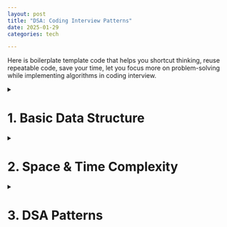 ```yaml
---
layout: post
title: "DSA: Coding Interview Patterns"
date: 2025-01-29
categories: tech

---
```


Here is boilerplate template code that helps you shortcut thinking, reuse repeatable code, save your time, let you focus more on problem-solving while implementing algorithms in coding interview.

<!-- Highlight.js CSS -->
<link rel="stylesheet" href="https://cdnjs.cloudflare.com/ajax/libs/highlight.js/11.7.0/styles/default.min.css">

<!-- Highlight.js JavaScript -->
<script src="https://cdnjs.cloudflare.com/ajax/libs/highlight.js/11.7.0/highlight.min.js"></script>
<script>
  document.addEventListener('DOMContentLoaded', function() {
    hljs.highlightAll();
  });
</script>

<style>
    table {
        border-collapse: collapse;
        width: 100%;
        margin: 20px 0; 
    }

    th, td {
        border: 1px solid black;
        padding: 12px;
        text-align: left;
        vertical-align: middle;
    }

    th {
        font-weight: bold;
    }   
</style>



<details>
<summary><h1>1. Basic Data Structure</h1></summary>

<h2>1.1. Array</h2>

<details>
<summary>Code</summary>

<pre>
<code class="python">
nums = [0, 10, 20, 30, 40, 50]

# Loop with index and value
for i, num in enumerate(nums):
    print(i, num)
</code>
</pre>
</details>


<h2>1.2. Linked List</h2>

<details>
<summary>Code</summary>

<pre>
<code class="python">
from llist import sllist, dllist

# Create a singly linked list
singly_list = sllist()

# Add elements to the singly linked list
singly_list.append(1)
singly_list.append(2)
singly_list.append(3)

# Display the singly linked list
print("Singly Linked List:", singly_list)  # Output: sllist([1, 2, 3])

# Access elements
print("First element:", singly_list.first.value)  # Output: 1
print("Last element:", singly_list.last.value)   # Output: 3

# Remove an element
singly_list.remove(singly_list.first)  # Removes the first element
print("After removal:", singly_list)  # Output: sllist([2, 3])

# Create a doubly linked list
doubly_list = dllist()

# Add elements to the doubly linked list
doubly_list.append(1)
doubly_list.append(2)
doubly_list.append(3)

# Display the doubly linked list
print("Doubly Linked List:", doubly_list)  # Output: dllist([1, 2, 3])

# Insert at a specific position
doubly_list.insert(0, doubly_list.first)  # Insert 0 at the start
print("After insertion:", doubly_list)   # Output: dllist([0, 1, 2, 3])
</code>
</pre>
</details>


<h2>1.3. Stack</h2>

<details>
<summary>Code</summary>

<pre>
<code class="python">
# Declaring a stack using a list
stack = []

# Push operation (adding elements to the stack)
stack.append(10)
stack.append(20)
stack.append(30)

# Pop operation (removing the top element of the stack)
top_element = stack.pop()  # Removes and returns 30

# Checking the top element without removing it
top_element = stack[-1]  # 20

# Checking if the stack is empty
is_empty = len(stack) == 0
</code>
</pre>
</details>


<h2>1.4. Queue</h2>

<details>
<summary>Code</summary>

<pre>
<code class="python">
from queue import Queue

# Create a FIFO queue
q = Queue()

# Add elements to the queue
q.put(1)
q.put(2)
q.put(3)

# Remove elements from the queue
print(q.get())  # Output: 1
print(q.get())  # Output: 2

# Check if the queue is empty
print(q.empty())  # Output: False
</code>
</pre>
</details>


<h2>1.5. Priority Queue</h2>

<details>
<summary>Code</summary>

<pre>
<code class="python">
from queue import PriorityQueue

# Create a priority queue
q = PriorityQueue()

# Add elements with priorities (lower number = higher priority)
q.put((1, "Task A"))
q.put((3, "Task C"))
q.put((2, "Task B"))

# Remove elements based on priority
print(q.get())  # Output: (1, 'Task A')
print(q.get())  # Output: (2, 'Task B')
</code>
</pre>
</details>

<h2>1.6. Hash Map</h2>

<details>
<summary>Code</summary>

<pre>
<code class="python">
# Create a hash map
hash_map = {}

# Add key-value pairs
hash_map["name"] = "Alice"
hash_map["age"] = 25
hash_map["city"] = "New York"

# Access values by keys
print(hash_map["name"])  # Output: Alice

# Update a value
hash_map["age"] = 26

# Check if a key exists
print("city" in hash_map)  # Output: True

# Delete a key-value pair
del hash_map["city"]

# Iterate over keys and values
for key, value in hash_map.items():
    print(f"{key}: {value}") # Output: (Alice: 26)
</code>
</pre>
</details>


<h2>1.7. Set</h2>

<details>
<summary>Code</summary>

<pre>
<code class="python">
# Creating an empty set
my_set = set()

# Adding elements to the set
my_set.add(1)
my_set.add(2)
my_set.add(3)

# Adding 2 again (no effect)
my_set.add(2)

# Removing an element
my_set.remove(1)

# The set still contains only one instance of 2
print(my_set)  # Output: {2, 3}
</code>
</pre>
</details>

<h2>1.8. Infinity</h2>

<details>
<summary>Code</summary>

<pre>
<code class="python">
import math

positive_inf = math.inf
negative_inf = -math.inf
</code>
</pre>
</details>
</details>

<details>
<summary><h1>2. Space & Time Complexity</h1></summary>

<h2>Time Complexity</h2>

<table>
    <tr>
        <th>Runtime</th>
        <th>Usecase</th>
        <th>Constraint</th>
    </tr>
    <tr>
        <td>O(1)</td>
        <td>
          <ol>
              <li>Hashmap lookup</li>
              <li>Array access and update</li>
              <li>Push and pop from a stack/queue</li>
              <li>Finding and applying math formula</li>
          </ol>
        </td>
        <td><b>n > 10^9</b></td>
    </tr>
    <tr>
        <td>O(logN)</td>
        <td>
          <ol>
              <li>Binary Search</li>
              <li><b>Look up</b> in Tree Data Structure</li>
              <li><b>Look up</b> in Divide by N</li>
          </ol>
        </td>
        <td><b>n > 10^8</b></td>
    </tr>
    <tr>
       <td>O(N)</td>
        <td>
          <ol>
              <li>Scan array size N</li>
              <li>Two Pointers</li>
              <li>Stack/Queue Traversal</li>
              <li>Worst case of Tree/Graph</li>
          </ol>
        </td>
        <td><b>n <= 10^6</b></td>
    </tr>
    <tr>
        <td>O(Klog(N))</td>
        <td>
          <ol>
              <li>Heap (Top K)</li>
              <li>Binary search (Top K)</li>
          </ol>
        </td>
        <td><b>n <= 10^6</b></td>
    </tr>
    <tr>
      <td>O(Nlog(N))</td>
      <td>
        <ol>
            <li><b>Sorting</b></li>
            <li>Quick Sort</li>
            <li>Merge Sort (Divide and conquer)</li>
        </ol>
      </td>
      <td><b>n <= 10^6</b></td>
    </tr>
    <tr>
      <td>O(N^2)</td>
      <td>
        <ol>
            <li>Brute Force (Nested loops)</li>
        </ol>
      </td>
      <td><b>n <= 10^3</b></td>
    </tr>
    <tr>
    <td>O(2^N)</td>
    <td>
      <ol>
          <li>Combinatorial Problems: Subset</li>
          <li>Backtracking</li>
      </ol>
    </td>
    <td><b>n <= 20</b></td>
  </tr>
  <tr>
    <td>O(N!)</td>
    <td>
      <ol>
          <li>Generating & Permutation Problems</li>
      </ol>
    </td>
    <td><b>n <= 12</b></td>
  </tr>
</table>

<b>Notes:</b> In happy case, we write algorithms to pass the following constraints:

<ul>
  <li><b>Search: </b>O(logN)</li>
  <li><b>Sort: </b>O(Nlog(N))</li>
</ul>

<h2>Space Complexity</h2>

<ol>
  <li>DFS uses less memory than BFS.</li>
  <li>Adjacency list uses less memory than matrix.</li>
</ol>

</details>

<details>
<summary><h1>3. DSA Patterns</h1></summary>

<details>
<summary><h2>3.1. Tree</h2></summary>

When to use BFS or DFS ?

<br/>

BFS is better at:

<ul>
    <li>Finding nodes close/closest to the root</li>
</ul>

 
DFS is better at:

<ul>
    <li>Finding nodes far away from the root</li>
</ul>

<h3>BFS</h3>
<details>
<summary>Code</summary>

<pre>
<code class="python">
from collections import deque

class Node:
    def __init__(self, value):
        self.value = value
        self.children = []

def is_goal(node):
    # Define your goal condition here (e.g., find a specific value)
    return node.value == "goal2"

def FOUND(node):
    # Handle the case when the goal is found (e.g., return the node or its value)
    return f"Goal found: {node.value}"

def NOT_FOUND():
    # Handle the case when the goal is not found
    return "Goal not found in tree"

def bfs(root):
    queue = deque([root])
    while len(queue) > 0:
        node = queue.popleft()
        print(f"Visiting node: {node.value}")  
        # Debug/trace the visited nodes
        for child in node.children:
            if is_goal(child):
                return FOUND(child)
            queue.append(child)
    return NOT_FOUND()

# Create a tree for testing
root = Node("root") 
child1 = Node("child1")
child2 = Node("child2")
child3 = Node("goal")
child4 = Node("child4")

# Build the tree structure
root.children.extend([child1, child2])
child1.children.append(child3)
child2.children.append(child4)

# Test the BFS function
result = bfs(root)
print(result) 

# Output
Visiting node: root
Visiting node: child1
Visiting node: child2
Visiting node: goal
Visiting node: child4
Goal2 not found in tree
</code>
</pre>
</details>

<h3>DFS</h3>

<details>
<summary>Code</summary>

<pre>
<code class="python">
class Node:
    def __init__(self, value):
        self.val = value
        self.left = None
        self.right = None

# DFS function with traversal tracking
def dfs(root, target, path):
    if root is None:
        return None
    
    # Add the current node to the traversal path
    path.append(root.val)
    
    print(f"Node: {root.val}")
    
    # Check if the current node matches the target
    if root.val == target:
        print(f"Traversal path: {path}")
        return root

    # Search in the left subtree
    left = dfs(root.left, target, path)
    if left is not None:
        return left
    
    # Search in the right subtree
    right = dfs(root.right, target, path)
    if right is not None:
        return right
    
    # Backtrack: remove the node from the path if the target is not found in its subtree
    path.pop()
    return None

# Create a binary tree
root = Node(1)
root.left = Node(2)
root.right = Node(3)
root.left.left = Node(4)
root.left.right = Node(5)
root.right.left = Node(6)
root.right.right = Node(7)

# Test the modified DFS function
target = 5
path = []  # List to track the traversal path
result = dfs(root, target, path)

if result:
    print(f"Node with value {target} found: {result.val}")
else:
    print(f"Node with value {target} not found.")

# Output
Node: 1
Node: 2
Node: 4
Node: 5
Traversal path: [1, 2, 5]
Node with value 5 found: 5
</code>
</pre>
</details>

<br />
<b>Notes:</b>
<ul>
    <li>A BFS or DFS function traverses all the nodes of a tree in scope function.</li>
    <li>The only different between Tree and Graph is: <b>Graph can have cycle, but Tree does not.</b></li>
</ul>

</details>

<details>
<summary><h2>3.2. Graph</h2></summary>

When to use BFS or DFS ?

<br/>

BFS is better at:

<ul>
    <li>Finding the <b>shortest distance</b> between two vertices</li>
    <li>Graph of unknown size</li>
</ul>


DFS is better at:

<ul>
    <li>Use less memory than BFS for wide graphs</li>
    <li>Finding nodes far away from the root</li>
</ul>

<h3>BFS (Graph)</h3>
<details>
<summary>Code</summary>

<pre>
<code class="python">
from collections import deque

# Example graph represented as an adjacency list
graph = {
    'A': ['B', 'C'],
    'B': ['A', 'D', 'E'],
    'C': ['A', 'F'],
    'D': ['B'],
    'E': ['B'],
    'F': ['C']
}

# Function to get neighbors of a node
def get_neighbors(node):
    return graph.get(node, [])

# BFS Implementation
def bfs(root):
    queue = deque([root])
    visited = set([root])

    while queue:
        node = queue.popleft()
        print(node, end=" ")  # Process the node (print in this case)

        for neighbor in get_neighbors(node):
            if neighbor not in visited:
                queue.append(neighbor)
                visited.add(neighbor)

# Run BFS starting from node 'A'
bfs('A')
</code>
</pre>

<b>Notes:</b> Because you loop all the graph nodes, so time complexity is O(N).
</details>

<h3>BFS (Matrix)</h3>
<details>
<summary>Code</summary>

<pre>
<code class="python">
from collections import deque

# Example grid
grid = [
    [1, 1, 0, 1, 1],
    [0, 1, 0, 1, 0],
    [1, 1, 1, 1, 1],
    [0, 1, 0, 0, 1],
    [1, 1, 1, 1, 1]
]

num_rows, num_cols = len(grid), len(grid[0])

# Function to get valid 4-directional neighbors
def get_neighbors(coord):
    row, col = coord
    delta_row = [-1, 0, 1, 0]
    delta_col = [0, 1, 0, -1]
    res = []
    for i in range(4):
        neighbor_row = row + delta_row[i]
        neighbor_col = col + delta_col[i]
        if 0 <= neighbor_row < num_rows and 0 <= neighbor_col < num_cols:
            res.append((neighbor_row, neighbor_col))
    return res

# BFS function to traverse the grid
def bfs(starting_node):
    queue = deque([starting_node])
    visited = set([starting_node])

    while queue:
        node = queue.popleft()
        row, col = node

        # Process the node (print its position)
        print(f"Visited: ({row}, {col})")

        for neighbor in get_neighbors(node):
            if neighbor in visited:
                continue
            
            # Do stuff with the node if required
            r, c = neighbor
            if grid[r][c] == 1:  # Only visit accessible cells (1s)
                queue.append(neighbor)
                visited.add(neighbor)

# Start BFS from (0,0)
bfs((0, 0))
</code>
</pre>

<b>Notes:</b> Because you loop all the items of the matrix, so time complexity is O(R x C).

</details>

<h3>BFS (Island - Connected Component)</h3>
<details>
<summary>Code</summary>

<pre>
<code class="python">
from collections import deque

# Example grid
grid = [
    [1, 1, 0, 1, 1],
    [0, 1, 0, 1, 0],
    [1, 1, 1, 1, 1],
    [0, 0, 0, 0, 0],
    [1, 1, 1, 1, 1]
]

num_rows, num_cols = len(grid), len(grid[0])

# Function to get valid 4-directional neighbors
def get_neighbors(coord):
    row, col = coord
    delta_row = [-1, 0, 1, 0]
    delta_col = [0, 1, 0, -1]
    res = []
    for i in range(4):
        neighbor_row = row + delta_row[i]
        neighbor_col = col + delta_col[i]
        if 0 <= neighbor_row < num_rows and 0 <= neighbor_col < num_cols:
            res.append((neighbor_row, neighbor_col))
    return res

# BFS function to traverse an island and mark it visited
def bfs(starting_node, visited):
    queue = deque([starting_node])
    visited.add(starting_node)

    while queue:
        node = queue.popleft()
        row, col = node

        for neighbor in get_neighbors(node):
            r, c = neighbor
            if neighbor not in visited and grid[r][c] == 1:  # Only visit land cells (1s)
                queue.append(neighbor)
                visited.add(neighbor)

# Function to count islands
def count_islands(grid):
    visited = set()
    island_count = 0

    for r in range(num_rows):
        for c in range(num_cols):
            if grid[r][c] == 1 and (r, c) not in visited:
                bfs((r, c), visited) # It break out when can not BFS anymore
                island_count += 1

    return island_count

# Run the island count function
num_islands = count_islands(grid)
print("Number of islands:", num_islands)

# Output: 
# Number of islands: 2
</code>
</pre>

<b>Notes:</b> Because you loop all the items of the matrix, so time complexity is O(R x C).

</details>

<h3>DFS (Graph)</h3>
<details>
<summary>Code</summary>

<pre>
<code class="python">
# Example graph represented as an adjacency list
graph = {
    'A': ['B', 'C'],
    'B': ['A', 'D', 'E'],
    'C': ['A', 'F'],
    'D': ['B'],
    'E': ['B'],
    'F': ['C']
}

# Function to get neighbors of a node
def get_neighbors(node):
    return graph.get(node, [])

# DFS function
def dfs(root, visited):
    print(root, end=" ")  # Process the node (print in this case)
    for neighbor in get_neighbors(root):
        if neighbor in visited:
            continue
        visited.add(neighbor)
        dfs(neighbor, visited)

# Run DFS starting from node 'A'
visited_nodes = set(['A'])  # Initialize visited set with the root node
dfs('A', visited_nodes)

# Output: A B D E C F
</code>
</pre>
</details>

<h3>DFS (Maze)</h3>
<details>
<summary>Code</summary>

<pre>
<code class="python">
from collections import deque

# Example maze grid (0 = wall, 1 = open path)
maze = [
    [1, 1, 0, 1, 1],
    [0, 1, 0, 1, 0],
    [1, 1, 1, 1, 1],
    [0, 1, 0, 0, 1],
    [1, 1, 1, 1, 1]
]

num_rows, num_cols = len(maze), len(maze[0])

# Start and end positions
start = (0, 0)  # S (Start)
end = (0, 4)    # E (Exit)

# Function to get valid 4-directional neighbors
def get_neighbors(coord):
    row, col = coord
    directions = [(-1, 0), (1, 0), (0, -1), (0, 1)]
    neighbors = []
    
    for dr, dc in directions:
        r, c = row + dr, col + dc
        if 0 <= r < num_rows and 0 <= c < num_cols and maze[r][c] == 1:
            neighbors.append((r, c))
    
    return neighbors

# DFS function to find a path from start to exit
def dfs(node, visited, path):
    if node == end:  # Reached the exit
        return True

    visited.add(node)
    path.append(node)

    for neighbor in get_neighbors(node):
        if neighbor not in visited:
            if dfs(neighbor, visited, path):  # Recursive call
                return True  # Stop DFS when exit is found

    # Backtrack if no valid path found
    path.pop()
    return False

# Run DFS to find a path
visited_nodes = set()
path = []

if dfs(start, visited_nodes, path):
    print("Path to exit:", path)
else:
    print("No path found!")

# Output: Path to exit: [(0, 0), (0, 1), (1, 1), (2, 1), (2, 0), (2, 2), (2, 3), (1, 3), (0, 3), (0, 4)]
</code>
</pre>
</details>

<h3>Shortest Path - Undirected/Directed Graph - Unweighted Graph (BFS)</h3>
<details>
<summary>Code</summary>

<pre>
<code class="python">
from collections import deque
from typing import List

# Graph represented as an adjacency list
graph = {
    0: [1, 3],
    1: [0, 2, 4],
    2: [1],
    3: [0],
    4: [1, 5],
    5: [4]
}

def get_neighbors(node: int):
    return graph.get(node, [])

# BFS to find the shortest path
def shortest_path(graph: List[List[int]], a: int, b: int) -> int:
    def bfs(root: int, target: int):
        queue = deque([root])
        visited = {root}
        level = 0  # Represents distance

        while queue:
            n = len(queue)
            for _ in range(n):
                node = queue.popleft()
                if node == target:
                    return level  # Found the shortest path
                for neighbor in get_neighbors(node):
                    if neighbor not in visited:
                        queue.append(neighbor)
                        visited.add(neighbor)
            level += 1  # Increase distance at each BFS level
        
        return -1  # No path found

    return bfs(a, b)

# Example usage
start, end = 0, 5
print(f"Shortest path from {start} to {end}:", shortest_path(graph, start, end))

# Output: 0 → 1 → 4 → 5, Shortest path from 0 to 5: 3

</code>
</pre>

<b>Notes:</b> 
<ul>
    <li><b>Time Complexity:</b> O(E + V) (Edges + Vertices)</li>
    <li><b>Space Complexity:</b> O(V) (Vertices)</li>
</ul>
</details>

<h3>Shortest Path - Undirected/Directed Graph -  Weighted Graph (Dijkstra's Algorithm)</h3>
<details>
<summary>Code</summary>

<pre>
<code class="python">
from heapq import heappop, heappush
from math import inf
from typing import List, Tuple

def shortest_path(graph: List[List[Tuple[int, int]]], a: int, b: int) -> int:
    def get_neighbors(node: int):
        return graph[node]

    def dijkstra(root: int, target: int) -> int:
        num_nodes = len(graph)
        distances = [inf] * num_nodes
        distances[root] = 0  # Distance to start node is 0
        queue = [(0, root)]  # (distance, node) heap

        while queue:
            curr_dist, node = heappop(queue)

            # If we reached the target node, return the shortest distance
            if node == target:
                return curr_dist

            for neighbor, weight in get_neighbors(node):
                new_dist = curr_dist + weight
                if new_dist < distances[neighbor]:  # Found a shorter path
                    distances[neighbor] = new_dist
                    heappush(queue, (new_dist, neighbor))

        return -1 if distances[target] == inf else distances[target]

    return dijkstra(a, b)

# Example usage
if __name__ == "__main__":
    # Example graph (Adjacency List)
    graph = [
        [(1, 4), (2, 1)],  # Node 0 -> (Node 1, Weight 4), (Node 2, Weight 1)
        [(3, 1)],          # Node 1 -> (Node 3, Weight 1)
        [(1, 2), (3, 5)],  # Node 2 -> (Node 1, Weight 2), (Node 3, Weight 5)
        []                 # Node 3 (no outgoing edges)
    ]

    start, end = 0, 3
    result = shortest_path(graph, start, end)
    print(f"Shortest path from {start} to {end}: {result}")
    
    # Output:
    # The shortest path is 0 → 2 → 1 → 3, with cost 1 + 2 + 1 = 4.
    # Shortest path from 0 to 3: 4
</code>
</pre>

<b>Notes:</b> 
<ul>
    <li><b>Time Complexity:</b> O((V + E) * log(V))</li>
    <li><b>Space Complexity:</b> O(V)</li>
</ul>

</details>

<h3>Topological Sort - Non-Cycle Graph - Task Scheduling</h3>
<details>
<summary>Code</summary>

<pre>
<code class="python">
from collections import deque

def find_indegree(graph):
    indegree = { node: 0 for node in graph }  # dict
    for node in graph:
        for neighbor in graph[node]:
            indegree[neighbor] += 1
    return indegree

def topo_sort(graph):
    res = []
    q = deque()
    indegree = find_indegree(graph)
    for node in indegree:
        if indegree[node] == 0:
            q.append(node)
    while len(q) > 0:
        node = q.popleft()
        res.append(node)
        for neighbor in graph[node]:
            indegree[neighbor] -= 1
            if indegree[neighbor] == 0:
                q.append(neighbor)
    return res if len(graph) == len(res) else None

# Example Graph (DAG)
graph = {
    'A': ['C'],
    'B': ['C', 'D'],
    'C': ['E'],
    'D': ['F'],
    'E': ['H', 'F'],
    'F': ['G'],
    'G': [],
    'H': []
}

# Perform topological sorting
result = topo_sort(graph)

# Output the result
print("Topological Order:", result)

# Output: Topological Order: ['A', 'B', 'C', 'D', 'E', 'H', 'F', 'G']
</code>
</pre>

<b>Notes:</b> 
<ul>
    <li><b>Time Complexity:</b> O(V + E)</li>
    <li><b>Space Complexity:</b> O(V + E)</li>
</ul>

</details>

<h3>Minimum Spanning Tree - Shortest Resource To Connect Graph Components</h3>
<details>
<summary>Code</summary>

<pre>
<code class="python">
import heapq

def prim(graph, start):
    # Priority queue (min-heap) for edges
    pq = []
    # To keep track of visited vertices
    visited = set()
    # Initialize MST edges and total weight
    mst_edges = []
    mst_weight = 0
    
    # Function to add edges to priority queue
    def add_edges(vertex):
        visited.add(vertex)
        for neighbor, weight in graph[vertex]:
            if neighbor not in visited:
                heapq.heappush(pq, (weight, vertex, neighbor))
    
    # Start with the start vertex
    add_edges(start)
    
    while pq:
        weight, u, v = heapq.heappop(pq)
        
        if v not in visited:
            mst_edges.append((u, v, weight))
            mst_weight += weight
            add_edges(v)
    
    return mst_edges, mst_weight

# Example graph: adjacency list representation
graph = {
    'A': [('B', 1), ('C', 4), ('D', 3)],
    'B': [('A', 1), ('D', 2), ('E', 5)],
    'C': [('A', 4), ('D', 6)],
    'D': [('B', 2), ('C', 6), ('E', 5)],
    'E': [('B', 5), ('D', 5)]
}

# Starting from vertex 'A'
mst_edges, mst_weight = prim(graph, 'A')

# Output the result
print("MST Edges:", mst_edges)
print("Total MST Weight:", mst_weight)

</code>
</pre>

<b>Notes:</b> 
<ul>
    <li><b>Time Complexity:</b> O(ElogV)</li>
    <li><b>Space Complexity:</b> O(V + E)</li>
</ul>

</details>
</details>

<details>
<summary><h2>3.3. Array</h2></summary>

<h3>Binary Search</h3>
<details>
<summary>Code</summary>

<pre>
<code class="python">
from typing import List

# Example Feasible Function
def feasible(mid: int, arr: List[int], target: int) -> bool:
    # Check if the element at 'mid' is greater than or equal to 'target'
    return arr[mid] >= target

# Binary Search with Feasible Function
def binary_search(arr: List[int], target: int) -> int:
    left, right = 0, len(arr) - 1
    first_true_index = -1
    
    while left <= right:
        mid = (left + right) // 2
        
        # Use the feasible function to check the current index
        if feasible(mid, arr, target):
            first_true_index = mid
            right = mid - 1  # Look for an earlier index where feasible is true
        else:
            left = mid + 1  # Look for a larger element in the right half
    
    return first_true_index


arr = [1, 3, 5, 7, 9, 11, 13, 15, 17, 19]
target = 8

result = binary_search(arr, target)

if result != -1:
    print(f"The first index where the value is greater than or equal to {target} is {result}")
else:
    print(f"No value greater than or equal to {target} found")

</code>
</pre>
</details>

<h3>Same Direction</h3>
<details>
<summary>Code</summary>

<pre>
<code class="python">
from typing import List

def remove_duplicates(arr: List[int]) -> int:
    slow = 0
    for fast in range(len(arr)):
        if arr[fast] != arr[slow]:
            slow += 1
            arr[slow] = arr[fast]
    return slow + 1

if __name__ == "__main__":
    arr = [int(x) for x in input().split()]
    res = remove_duplicates(arr)
    print(" ".join(map(str, arr[:res])))
</code>
</pre>
</details>

<h3>Opposite Direction</h3>
<details>
<summary>Code</summary>

<pre>
<code class="python">
from typing import List

def two_sum_sorted(arr: List[int], target: int) -> List[int]:
    l, r = 0, len(arr) - 1
    while l < r:
        two_sum = arr[l] + arr[r]
        if two_sum == target:
            return [l, r]
        if two_sum < target:
            l += 1
        else:
            r -= 1
    return []

if __name__ == "__main__":
    arr = [int(x) for x in input().split()]
    target = int(input())
    res = two_sum_sorted(arr, target)
    print(" ".join(map(str, res)))
</code>
</pre>
</details>

<h3>Sliding Window (Fixed Size)</h3>
<details>
<summary>Code</summary>

<pre>
<code class="python">
from typing import List

# Example of an optimal function - find maximum in the current window
def optimal(ans, window) -> int:
    return max(ans, max(window))

# Sliding Window Function with Fixed Window Size
def sliding_window_fixed(input: List[int], window_size: int) -> int:
    # Initialize the window with the first `window_size` elements
    window = input[:window_size]
    ans = optimal(float('-inf'), window)  # Set initial answer to the smallest possible number
    
    # Start sliding the window
    for right in range(window_size, len(input)):
        left = right - window_size
        # Remove the element at the `left` side of the window
        window.remove(input[left])
        # Append the new element at the `right` side of the window
        window.append(input[right])
        
        # Update the answer based on the current window
        ans = optimal(ans, window)
    
    return ans

# Example Usage
input_list = [1, 3, -1, -3, 5, 3, 6, 7]
window_size = 3

result = sliding_window_fixed(input_list, window_size)
print(f"The maximum value in each window is: {result}")

</code>
</pre>
</details>

<h3>Sliding Window (Longest Size)</h3>
<details>
<summary>Code</summary>

<pre>
<code class="python">
from typing import List

# Function to check if the window is invalid (contains duplicate characters)
def invalid(window: List[str]) -> bool:
    return len(window) != len(set(window))  # If the window has duplicates, it's invalid

# Sliding Window Function to find the Longest Substring Without Repeating Characters
def sliding_window_flexible_longest(input: str) -> int:
    # Initialize the sliding window and result variable
    window = []
    ans = 0
    left = 0
    
    # Iterate over the string with the 'right' pointer
    for right in range(len(input)):
        # Append the current character to the window
        window.append(input[right])
        
        # Shrink the window from the left until it's valid (no duplicates)
        while invalid(window):
            window.remove(input[left])  # Remove the leftmost character
            left += 1  # Move the left pointer to the right
        
        # Update the answer with the size of the current valid window
        ans = max(ans, right - left + 1)
    
    return ans

# Example Usage
input_str = "abcabcbb"

result = sliding_window_flexible_longest(input_str)
print(f"The length of the longest substring without repeating characters is: {result}")


</code>
</pre>
</details>

<h3>Sliding Window (Smallest Size)</h3>
<details>
<summary>Code</summary>

<pre>
<code class="python">
from typing import List

# Function to check if the window sum is greater than or equal to the target
def valid(window: List[int], target: int) -> bool:
    return sum(window) >= target

# Sliding Window Function to find the Shortest Subarray with Sum >= target
def sliding_window_flexible_shortest(input: List[int], target: int) -> int:
    # Initialize the sliding window, result variable (ans), and left pointer
    window = []
    ans = float('inf')  # Start with an infinite answer
    left = 0
    
    # Iterate over the list with the 'right' pointer
    for right in range(len(input)):
        # Add the current element to the window
        window.append(input[right])
        
        # While the window is valid (sum >= target), shrink the window from the left
        while valid(window, target):
            # Update the answer to the minimum size of the valid window
            ans = min(ans, right - left + 1)
            
            # Remove the element at the left side of the window and move 'left' pointer
            window.pop(0)
            left += 1
    
    # Return the smallest valid window length, or -1 if no valid window is found
    return ans if ans != float('inf') else -1

# Example Usage
input_list = [2, 1, 5, 2, 3, 2]
target = 7

result = sliding_window_flexible_shortest(input_list, target)
print(f"The length of the shortest subarray with sum >= {target} is: {result}")
</code>
</pre>
</details>

<h3>Prefix Sum</h3>
<details>
<summary>Code</summary>

<pre>
<code class="python">
from typing import Counter, List

def subarray_sum_total(arr: List[int], target: int) -> int:
    prefix_sums: Counter[int] = Counter()
    prefix_sums[0] = 1  # since empty array's sum is 0
    cur_sum = 0
    count = 0
    for val in arr:
        cur_sum += val
        complement = cur_sum - target
        if complement in prefix_sums:
            count += prefix_sums[complement]
        prefix_sums[cur_sum] += 1
    return count

if __name__ == "__main__":
    arr = [int(x) for x in input().split()]
    target = int(input())
    res = subarray_sum_total(arr, target)
    print(res)
</code>
</pre>
</details>

</details>

<details>
<summary><h2>3.4. Stack</h2></summary>

<h3>Mono Stack</h3>
<details>
<summary>Code</summary>

<pre>
<code class="python">
def mono_stack(insert_entries):
    stack = []
    result = []  # This will store the next greater elements
    for entry in insert_entries:
        # Pop elements from the stack that are less than or equal to the current element
        while stack and stack[-1] <= entry:
            stack.pop()
        if stack:
            result.append(stack[-1])  # The top of the stack is the next greater element
        else:
            result.append(None)  # No greater element exists
        stack.append(entry)  # Push the current entry onto the stack
    return result

# Example usage
entries = [4, 5, 2, 10, 8]
next_greater = mono_stack(entries)
print(next_greater)

# Output: [None, 4, None, 2, 2]
</code>
</pre>
</details>
</details>


<details>
<summary><h2>3.5. Heap</h2></summary>

<h3>Top K</h3>
<details>
<summary>Code</summary>

<pre>
<code class="python">
from heapq import heappop, heappush
from typing import List, Tuple

def k_closest_points(points: List[List[int]], k: int) -> List[List[int]]:
    def dist(point: List[int]) -> int:
        return -(point[0] ** 2 + point[1] ** 2)  # "-" for max heap

    max_heap: List[Tuple[int, List[int]]] = []
    for i in range(k):
        pt = points[i]
        heappush(max_heap, (dist(pt), pt))

    for i in range(k, len(points)):
        pt = points[i]
        if dist(pt) > max_heap[0][0]:
            heappop(max_heap)
            heappush(max_heap, (dist(pt), pt))

    res = []
    while len(max_heap) > 0:
        _, pt = heappop(max_heap)
        res.append(pt)
    res.reverse()
    return res

if __name__ == "__main__":
    # Fixed input example
    points = [
        [1, 3],  # Point (1, 3)
        [-2, 2], # Point (-2, 2)
        [5, 8],  # Point (5, 8)
        [0, 1],  # Point (0, 1)
        [-1, -1] # Point (-1, -1)
    ]
    k = 3  # We need to find the 3 closest points to the origin

    # Get the closest k points
    res = k_closest_points(points, k)

    # Output the result
    for row in res:
        print(" ".join(map(str, row)))

</code>
</pre>
</details>

<h3>Two Heaps</h3>
<details>
<summary>Code</summary>

<pre>
<code class="python">
from heapq import heappop, heappush

class MedianOfStream:
    def __init__(self):
        self.max_heap = []
        self.min_heap = []

    def add_number(self, num: float) -> None:
        if len(self.min_heap) == 0 or num < self.min_heap[0]:
            heappush(self.max_heap, -num)
        else:
            heappush(self.min_heap, num)
        self._balance()

    def get_median(self) -> float:
        if len(self.max_heap) == len(self.min_heap):
            return (-self.max_heap[0] + self.min_heap[0]) / 2
        return -self.max_heap[0]

    def _balance(self) -> None:
        if len(self.max_heap) < len(self.min_heap):
            val = heappop(self.min_heap)
            heappush(self.max_heap, -val)
        if len(self.max_heap) > len(self.min_heap) + 1:
            val = heappop(self.max_heap)
            heappush(self.min_heap, -val)

if __name__ == "__main__":
    median_of_stream = MedianOfStream()
    n = int(input())
    for _ in range(n):
        line = input().strip()
        if line == "get":
            median = median_of_stream.get_median()
            print(f"{median:.1f}")
        else:
            num = float(line)
            median_of_stream.add_number(num)

</code>
</pre>
</details>

</details>

<details>
<summary><h2>3.6. Backtracking</h2></summary>

<h3>Backtracking (Generate)</h3>

<details>
<summary>Template</summary>

<pre>
<code class="python">
ans = []
def dfs(start_index, path, [...additional states]):
    if is_leaf(start_index):
        ans.append(path[:]) # add a copy of the path to the result
        return
    for edge in get_edges(start_index, [...additional states]):
        # prune if needed
        if not is_valid(edge):
            continue
        path.add(edge)
        if additional states:
            update(...additional states)
        dfs(start_index + len(edge), path, [...additional states])
        # revert(...additional states) if necessary e.g. permutations
        path.pop()

</code>
</pre>
</details>

<details>
<summary>Example: Finding All Paths in a Graph with Additional States</summary>

<pre>
<code class="python">
from typing import List

# Example graph (nodes have weights)
graph = {
    0: [1, 2],    # Node 0 has edges to nodes 1 and 2
    1: [3],       # Node 1 has an edge to node 3
    2: [3],       # Node 2 has an edge to node 3
    3: []         # Node 3 is a leaf node (no outgoing edges)
}

ans = []  # Store the result paths

# Example of node weights for each node
node_weights = {
    0: 2,  # Node 0 has weight 2
    1: 3,  # Node 1 has weight 3
    2: 1,  # Node 2 has weight 1
    3: 4   # Node 3 has weight 4
}

# Additional state: track the sum of the current path
def is_leaf(start_index: int) -> bool:
    return len(graph[start_index]) == 0

# Get edges from the current node (outgoing edges)
def get_edges(start_index: int) -> List[int]:
    return graph[start_index]

# Check if the edge is valid (pruning condition)
def is_valid(edge: int, visited: set) -> bool:
    return edge not in visited  # Valid if the edge has not been visited

# DFS function with additional state (path_sum)
def dfs(start_index: int, path: List[int], visited: set, path_sum: int, target_sum: int) -> None:
    # If leaf node and the path sum is valid, add the path to the answer
    if is_leaf(start_index):
        if path_sum <= target_sum:  # Prune paths that exceed the target sum
            ans.append(path[:])  # Add a copy of the path to the result
        return
    
    # Explore all outgoing edges from the current node
    for edge in get_edges(start_index):
        # Prune if the edge is not valid (i.e., already visited)
        if not is_valid(edge, visited):
            continue
        
        # Add the current edge to the path and mark it as visited
        path.append(edge)
        visited.add(edge)
        
        # Update the path_sum as we add the weight of the current node
        new_path_sum = path_sum + node_weights[edge]
        
        # Recursive DFS call with updated state
        dfs(edge, path, visited, new_path_sum, target_sum)
        
        # Backtrack: Remove the edge from path and unmark it as visited
        path.pop()
        visited.remove(edge)

# Example Usage
start_node = 0  # Starting from node 0
path = [start_node]  # Initial path with the start node
visited = {start_node}  # Mark the start node as visited
path_sum = node_weights[start_node]  # Initialize the path sum with the start node's weight
target_sum = 7  # We want to find paths with a sum <= 7

# Run DFS to find all valid paths
dfs(start_node, path, visited, path_sum, target_sum)

# Output the result
print("All valid paths from start to end (with sum <= 7):", ans)
</code>
</pre>
</details>


<h3>Backtracking (Aggregation)</h3>

<details>
<summary>Template</summary>

<pre>
<code class="python">
def dfs(start_index, [...additional states]):
    if is_leaf(start_index):
        return 1
    ans = initial_value
    for edge in get_edges(start_index, [...additional states]):
        if additional states: 
            update([...additional states])
        ans = aggregate(ans, dfs(start_index + len(edge), [...additional states]))
        if additional states: 
            revert([...additional states])
    return ans
</code>
</pre>
</details>

<details>
<summary>Example: Finding the Number of Paths to Reach a Leaf Node in a Directed Graph</summary>

<pre>
<code class="python">
from typing import List

# Example graph (nodes are connected in a directed graph)
graph = {
    0: [1, 2],  # Node 0 has edges to nodes 1 and 2
    1: [3],     # Node 1 has an edge to node 3
    2: [3],     # Node 2 has an edge to node 3
    3: []       # Node 3 is a leaf node (no outgoing edges)
}

# A function to check if the node is a leaf node (no outgoing edges)
def is_leaf(start_index: int) -> bool:
    return len(graph[start_index]) == 0

# A function to get edges from the current node (outgoing edges)
def get_edges(start_index: int) -> List[int]:
    return graph[start_index]

# A function to aggregate the result (sum of all valid paths)
def aggregate(ans, result):
    return ans + result

# DFS function to find the number of paths from start node to leaf nodes
def dfs(start_index: int, visited: set) -> int:
    # If the node is a leaf node, return 1 (this is a valid path)
    if is_leaf(start_index):
        return 1
    
    ans = 0  # Initialize the result to 0 for counting valid paths

    # Explore all outgoing edges (neighbors)
    for edge in get_edges(start_index):
        # If the edge leads to a node not visited yet (avoid cycles)
        if edge not in visited:
            # Add the edge to visited set (mark as visited)
            visited.add(edge)
            
            # Recursively call DFS to find paths starting from 'edge'
            ans = aggregate(ans, dfs(edge, visited))
            
            # Backtrack: Remove the edge from visited set (revert state)
            visited.remove(edge)
    
    return ans

# Example Usage
start_node = 0  # Starting from node 0
visited = {start_node}  # Mark the start node as visited

# Run DFS to find all paths to the leaf nodes
total_paths = dfs(start_node, visited)

# Output the result
print("Total number of paths to leaf nodes:", total_paths)
</code>
</pre>
</details>

</details>

</details>